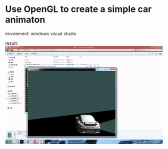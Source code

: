 # Use OpenGL to create a simple car animaton


envirement: windows visual studio

result:
![Alt text](https://github.com/iyoy55555/animation777/blob/master/image/result.png)

